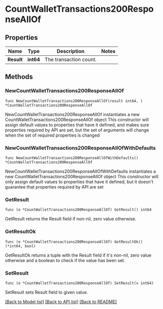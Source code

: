 # CountWalletTransactions200ResponseAllOf

## Properties

Name | Type | Description | Notes
------------ | ------------- | ------------- | -------------
**Result** | **int64** | The transaction count. | 

## Methods

### NewCountWalletTransactions200ResponseAllOf

`func NewCountWalletTransactions200ResponseAllOf(result int64, ) *CountWalletTransactions200ResponseAllOf`

NewCountWalletTransactions200ResponseAllOf instantiates a new CountWalletTransactions200ResponseAllOf object
This constructor will assign default values to properties that have it defined,
and makes sure properties required by API are set, but the set of arguments
will change when the set of required properties is changed

### NewCountWalletTransactions200ResponseAllOfWithDefaults

`func NewCountWalletTransactions200ResponseAllOfWithDefaults() *CountWalletTransactions200ResponseAllOf`

NewCountWalletTransactions200ResponseAllOfWithDefaults instantiates a new CountWalletTransactions200ResponseAllOf object
This constructor will only assign default values to properties that have it defined,
but it doesn't guarantee that properties required by API are set

### GetResult

`func (o *CountWalletTransactions200ResponseAllOf) GetResult() int64`

GetResult returns the Result field if non-nil, zero value otherwise.

### GetResultOk

`func (o *CountWalletTransactions200ResponseAllOf) GetResultOk() (*int64, bool)`

GetResultOk returns a tuple with the Result field if it's non-nil, zero value otherwise
and a boolean to check if the value has been set.

### SetResult

`func (o *CountWalletTransactions200ResponseAllOf) SetResult(v int64)`

SetResult sets Result field to given value.



[[Back to Model list]](../README.md#documentation-for-models) [[Back to API list]](../README.md#documentation-for-api-endpoints) [[Back to README]](../README.md)


